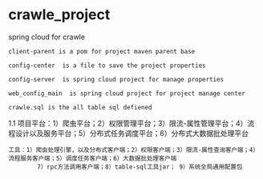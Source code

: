 # crawle_project
spring cloud for crawle

	client-parent is a pom for project maven parent base

	config-center  is a file to save the project properties

	config-server  is spring cloud project for manage properties

	web_config_main  is spring cloud project for project manage center 

	crawle.sql is the all table sql defiened

1.1  项目平台：1）爬虫平台；2）权限管理平台；3）限流-属性管理平台；4）流程设计以及服务平台；5）分布式任务调度平台；6）分布式大数据批处理平台

	工具：1）爬虫处理引擎，以及分布式客户端；2）权限客户端；3）限流-属性查询客户端；4）流程服务客户端；5）调度任务客户端；6）大数据批处理客户端
			7）rpc方法调用客户端；8）table-sql工具jar； 9）系统全局通用配置包